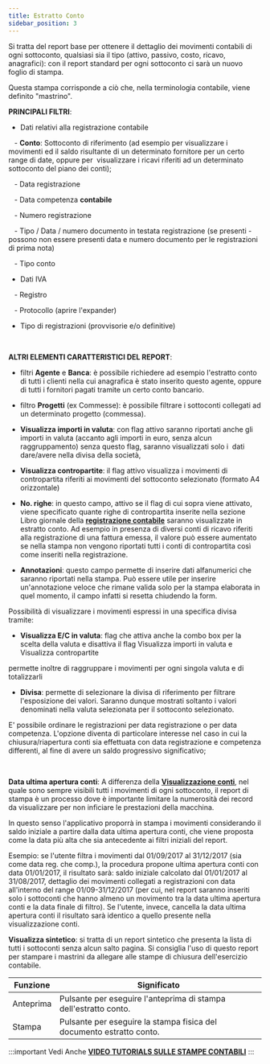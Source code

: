 ```yaml
---
title: Estratto Conto
sidebar_position: 3
---
```


Si tratta del report base per ottenere il dettaglio dei movimenti contabili di ogni sottoconto, qualsiasi sia il tipo (attivo, passivo, costo, ricavo, anagrafici): con il report standard per ogni sottoconto ci sarà un nuovo foglio di stampa.

Questa stampa corrisponde a ciò che, nella terminologia contabile, viene definito "mastrino".

**PRINCIPALI FILTRI**:

- Dati relativi alla registrazione contabile

   - **Conto**: Sottoconto di riferimento (ad esempio per visualizzare i movimenti ed il saldo risultante di un determinato fornitore per un certo range di date, oppure per  visualizzare i ricavi riferiti ad un determinato sottoconto del piano dei conti);

   - Data registrazione

   - Data competenza **contabile**

   - Numero registrazione

   - Tipo / Data / numero documento in testata registrazione (se presenti - possono non essere presenti data e numero documento per le registrazioni di prima nota)

   - Tipo conto

- Dati IVA

   - Registro

   - Protocollo (aprire l'expander)

- Tipo di registrazioni (provvisorie e/o definitive)

 

**ALTRI ELEMENTI CARATTERISTICI DEL REPORT**:



- filtri **Agente** e **Banca**: è possibile richiedere ad esempio l'estratto conto di tutti i clienti nella cui anagrafica è stato inserito questo agente, oppure di tutti i fornitori pagati tramite un certo conto bancario.

- filtro **Progetti** (ex Commesse): è possibile filtrare i sottoconti collegati ad un determinato progetto (commessa).



- **Visualizza importi in valuta**: con flag attivo saranno riportati anche gli importi in valuta (accanto agli importi in euro, senza alcun raggruppamento) senza questo flag, saranno visualizzati solo i  dati dare/avere nella divisa della società, 

- **Visualizza contropartite**: il flag attivo visualizza i movimenti di contropartita riferiti ai movimenti del sottoconto selezionato (formato A4 orizzontale)

- **No. righe**: in questo campo, attivo se il flag di cui sopra viene attivato, viene specificato quante righe di contropartita inserite nella sezione Libro giornale della **[registrazione contabile](/docs/finance-area/ledger-records/records/create-ledger-record/record-tab)** saranno visualizzate in estratto conto. Ad esempio in presenza di diversi conti di ricavo riferiti alla registrazione di una fattura emessa, il valore può essere aumentato se nella stampa non vengono riportati tutti i conti di contropartita così come inseriti nella registrazione.

- **Annotazioni**: questo campo permette di inserire dati alfanumerici che saranno riportati nella stampa. Può essere utile per inserire un'annotazione veloce che rimane valida solo per la stampa elaborata in quel momento, il campo infatti si resetta chiudendo la form.





Possibilità di visualizzare i movimenti espressi in una specifica divisa tramite: 

- **Visualizza E/C in valuta**: flag che attiva anche la combo box per la scelta della valuta e disattiva il flag Visualizza importi in valuta e Visualizza contropartite

permette inoltre di raggruppare i movimenti per ogni singola valuta e di totalizzarli



- **Divisa**: permette di selezionare la divisa di riferimento per filtrare l'esposizione dei valori. Saranno dunque mostrati soltanto i valori denominati nella valuta selezionata per il sottoconto selezionato.





E' possibile ordinare le registrazioni per data registrazione o per data competenza. L'opzione diventa di particolare interesse nel caso in cui la chiusura/riapertura conti sia effettuata con data registrazione e competenza differenti, al fine di avere un saldo progressivo significativo;

 

**Data ultima apertura conti**: A differenza della **[Visualizzazione conti](/docs/finance-area/ledger-records/records/view-accounts)**, nel quale sono sempre visibili tutti i movimenti di ogni sottoconto, il report di stampa è un processo dove è importante limitare la numerosità dei record da visualizzare per non inficiare le prestazioni della macchina. 

In questo senso l'applicativo proporrà in stampa i movimenti considerando il saldo iniziale a partire dalla data ultima apertura conti, che viene proposta come la data più alta che sia antecedente ai filtri iniziali del report.

Esempio: se l'utente filtra i movimenti dal 01/09/2017 al 31/12/2017 (sia come data reg. che comp.), la procedura propone ultima apertura conti con data 01/01/2017, il risultato sarà: saldo iniziale calcolato dal 01/01/2017 al 31/08/2017, dettaglio dei movimenti collegati a registrazioni con data all'interno del range 01/09-31/12/2017 (per cui, nel report saranno inseriti solo i sottoconti che hanno almeno un movimento tra la data ultima apertura conti e la data finale di filtro). Se l'utente, invece, cancella la data ultima apertura conti il risultato sarà identico a quello presente nella visualizzazione conti.

**Visualizza sintetico**: si tratta di un report sintetico che presenta la lista di tutti i sottoconti senza alcun salto pagina. Si consiglia l'uso di questo report per stampare i mastrini da allegare alle stampe di chiusura dell'esercizio contabile.



| Funzione | Significato |
| --- | --- |
| Anteprima | Pulsante per eseguire l'anteprima di stampa dell'estratto conto. |
| Stampa | Pulsante per eseguire la stampa fisica del documento estratto conto. |


:::important Vedi Anche
[**VIDEO TUTORIALS SULLE STAMPE CONTABILI**](/docs/video/finance/intro.md)
:::
